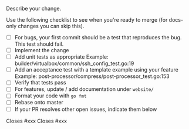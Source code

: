 Describe your change.

Use the following checklist to see when you're ready to merge (for docs-only changes you can skip this).

- [ ] For bugs, your first commit should be a test that reproduces the bug.
  This test should fail.
- [ ] Implement the change
- [ ] Add unit tests as appropriate
      Example: builder/virtualbox/common/ssh_config_test.go:19
- [ ] Add an acceptance test with a template example using your feature
      Example: post-processor/compress/post-processor_test.go:153
- [ ] Verify that tests pass
- [ ] For features, update / add documentation under `website/`
- [ ] Format your code with `go fmt`
- [ ] Rebase onto master
- [ ] If your PR resolves other open issues, indicate them below

Closes #xxx
Closes #xxx
